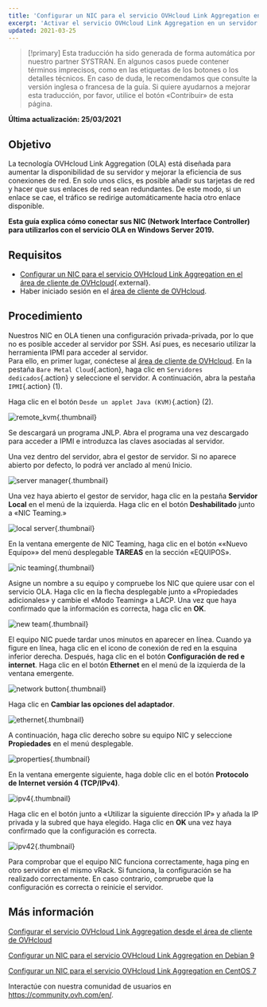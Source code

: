 ```yaml
---
title: 'Configurar un NIC para el servicio OVHcloud Link Aggregation en Windows Server 2019'
excerpt: 'Activar el servicio OVHcloud Link Aggregation en un servidor «Windows Server 2019»'
updated: 2021-03-25
---
```


> [!primary]
> Esta traducción ha sido generada de forma automática por nuestro partner SYSTRAN. En algunos casos puede contener términos imprecisos, como en las etiquetas de los botones o los detalles técnicos. En caso de duda, le recomendamos que consulte la versión inglesa o francesa de la guía. Si quiere ayudarnos a mejorar esta traducción, por favor, utilice el botón «Contribuir» de esta página.
>

**Última actualización: 25/03/2021**

## Objetivo

La tecnología OVHcloud Link Aggregation (OLA) está diseñada para aumentar la disponibilidad de su servidor y mejorar la eficiencia de sus conexiones de red. En solo unos clics, es posible añadir sus tarjetas de red y hacer que sus enlaces de red sean redundantes. De este modo, si un enlace se cae, el tráfico se redirige automáticamente hacia otro enlace disponible.

**Esta guía explica cómo conectar sus NIC (Network Interface Controller) para utilizarlos con el servicio OLA en Windows Server 2019.**

## Requisitos

- [Configurar un NIC para el servicio OVHcloud Link Aggregation en el área de cliente de OVHcloud](/pages/bare_metal_cloud/dedicated_servers/ola-enable-manager){.external}.
- Haber iniciado sesión en el [área de cliente de OVHcloud](https://ca.ovh.com/auth/?action=gotomanager&from=https://www.ovh.com/world/&ovhSubsidiary=ws).

## Procedimiento

Nuestros NIC en OLA tienen una configuración privada-privada, por lo que no es posible acceder al servidor por SSH. Así pues, es necesario utilizar la herramienta IPMI para acceder al servidor.
<br>Para ello, en primer lugar, conéctese al [área de cliente de OVHcloud](https://ca.ovh.com/auth/?action=gotomanager&from=https://www.ovh.com/world/&ovhSubsidiary=ws). En la pestaña `Bare Metal Cloud`{.action}, haga clic en `Servidores dedicados`{.action} y seleccione el servidor. A continuación, abra la pestaña `IPMI`{.action} (1).

Haga clic en el botón `Desde un applet Java (KVM)`{.action} (2).

![remote_kvm](images/remote_kvm2022.png){.thumbnail}

Se descargará un programa JNLP. Abra el programa una vez descargado para acceder a IPMI  e introduzca las claves asociadas al servidor.

Una vez dentro del servidor, abra el gestor de servidor. Si no aparece abierto por defecto, lo podrá ver anclado al menú Inicio.

![server manager](images/local_server.png){.thumbnail}

Una vez haya abierto el gestor de servidor, haga clic en la pestaña **Servidor Local** en el menú de la izquierda. Haga clic en el botón **Deshabilitado** junto a «NIC Teaming.»

![local server](images/server_manager.png){.thumbnail}

En la ventana emergente de NIC Teaming, haga clic en el botón ««Nuevo Equipo»» del menú desplegable **TAREAS** en la sección «EQUIPOS».

![nic teaming](images/nic_teaming.png){.thumbnail}

Asigne un nombre a su equipo y compruebe los NIC que quiere usar con el servicio OLA. Haga clic en la flecha desplegable junto a «Propiedades adicionales» y cambie el «Modo Teaming» a LACP. Una vez que haya confirmado que la información es correcta, haga clic en **OK**.

![new team](images/new_team.png){.thumbnail}

El equipo NIC puede tardar unos minutos en aparecer en línea. Cuando ya figure en línea, haga clic en el icono de conexión de red en la esquina inferior derecha.  Después, haga clic en el botón **Configuración de red e internet**.  Haga clic en el botón **Ethernet** en el menú de la izquierda de la ventana emergente.

![network button](images/network_button.png){.thumbnail}

Haga clic en **Cambiar las opciones del adaptador**.

![ethernet](images/ethernet.png){.thumbnail}

A continuación, haga clic derecho sobre su equipo NIC y seleccione **Propiedades** en el menú desplegable.

![properties](images/properties.png){.thumbnail}

En la ventana emergente siguiente, haga doble clic en el botón **Protocolo de Internet versión 4 (TCP/IPv4)**.

![ipv4](images/ipv4.png){.thumbnail}

Haga clic en el botón junto a «Utilizar la siguiente dirección IP» y añada la IP privada y la subred que haya elegido. Haga clic en **OK** una vez haya confirmado que la configuración es correcta.

![ipv42](images/ipv42.png){.thumbnail}

Para comprobar que el equipo NIC funciona correctamente, haga ping en otro servidor en el mismo vRack.  Si funciona, la configuración se ha realizado correctamente. En caso contrario, compruebe que la configuración es correcta o reinicie el servidor.

## Más información

[Configurar el servicio OVHcloud Link Aggregation desde el área de cliente de OVHcloud](/pages/bare_metal_cloud/dedicated_servers/ola-enable-manager)

[Configurar un NIC para el servicio OVHcloud Link Aggregation en Debian 9](/pages/bare_metal_cloud/dedicated_servers/ola-enable-debian9)

[Configurar un NIC para el servicio OVHcloud Link Aggregation en CentOS 7](/pages/bare_metal_cloud/dedicated_servers/ola-enable-centos7)

Interactúe con nuestra comunidad de usuarios en <https://community.ovh.com/en/>.
